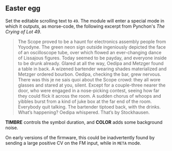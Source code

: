 ## Easter egg

Set the editable scrolling text to `49`. The module will enter a special mode in which it outputs, as morse-code, the following excerpt from Pynchon's *The Crying of Lot 49*.

> The Scope proved to be a haunt for electronics assembly people from Yoyodyne. The green neon sign outside ingeniously depicted the face of an oscilloscope tube, over which flowed an ever-changing dance of Lissajous figures. Today seemed to be payday, and everyone inside to be drunk already. Glared at all the way, Oedipa and Metzger found a table in back. A wizened bartender wearing shades materialized and Metzger ordered bourbon. Oedipa, checking the bar, grew nervous. There was this je ne sais quoi about the Scope crowd: they all wore glasses and stared at you, silent. Except for a couple-three nearer the door, who were engaged in a nose-picking contest, seeing how far they could flick it across the room. A sudden chorus of whoops and yibbles burst from a kind of juke box at the far end of the room. Everybody quit talking. The bartender tiptoed back, with the drinks. What’s happening? Oedipa whispered. That’s by Stockhausen.

**TIMBRE** controls the symbol duration, and **COLOR** adds some background noise.

On early versions of the firmware, this could be inadvertently found by sending a large positive CV on the FM input, while in `META` mode.
